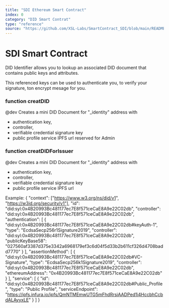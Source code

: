 ```yaml
---
title: "SDI Ethereum Smart Contract"
index: 0
category: "DID Smart Contrat"
type: "reference"
source: "https://github.com/XSL-Labs/SmartContract_SDI/blob/main/README.md"
---
```


#  SDI Smart Contract 

DID Identifier allows you to lookup an associated DID document that contains public keys and attributes.

This referenced keys can be used to authenticate you, to verify your signature, ton encrypt mesage for you.

### function creatDID 

@dev Creates a mini DID Document for "_identity" address with
- authentication key,
- controller,
- verifiable credential signature key
- public profile service IPFS url
reserved for Admin


### function creatDIDForIssuer

@dev Creates a mini DID Document for "_identity" address with
- authentication key,
- controller,
- verifiable credential signature key
- public profile service IPFS url

Example:
{
   "context": ["https://www.w3.org/ns/did/v1", "https://w3id.org/security/v1"],
   "id": "did:syl:0x4B20993Bc481177ec7E8f571ceCaE8A9e22C02db",
   "controller": "did:syl:0x4B20993Bc481177ec7E8f571ceCaE8A9e22C02db",
   "authentication": [
	 {
	   "did:syl:0x4B20993Bc481177ec7E8f571ceCaE8A9e22C02db#keyAuth-1",
	   "type": "EcdsaSecp256r1Signature2019",
	   "controller": "did:syl:0x4B20993Bc481177ec7E8f571ceCaE8A9e22C02db",
	   "publicKeyBase58": "027560af3387d375e3342a6968179ef3c6d04f5d33b2b611cf326d4708badd7770"
	 }
   ],
   "assertionMethod": [
	 {
	 "did:syl:0x4B20993Bc481177ec7E8f571ceCaE8A9e22C02db#VC-Signature",
	 "type": "EcdsaSecp256k1Signature2019",
	 "controller": "did:syl:0x4B20993Bc481177ec7E8f571ceCaE8A9e22C02db",
	 "ethereumAddress": "0x4B20993Bc481177ec7E8f571ceCaE8A9e22C02db"
	 }
   ],
   "service": [
	 {
	   "id": "did:syl:0x4B20993Bc481177ec7E8f571ceCaE8A9e22C02db#Public_Profile",
	   "type": "Public Profile",
	   "serviceEndpoint": "https://ipfs.infura.io/ipfs/QmNTMEmwUTG5mFhdRrsiAADPed1i4HccbhCcbdALAyyxLE"
	 }
   ]
}






